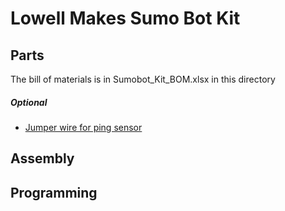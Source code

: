 Lowell Makes Sumo Bot Kit
=========================

## Parts

   The bill of materials is in Sumobot_Kit_BOM.xlsx in this directory

##### Optional
  * [Jumper wire for ping sensor](https://www.sparkfun.com/products/10364)

## Assembly

## Programming
